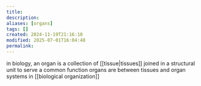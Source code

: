 ```yaml
---
title: 
description: 
aliases: [organs]
tags: []
created: 2024-11-19T21:16:10
modified: 2025-07-01T16:04:48
permalink:
---
```


in biology, an organ is a collection of [[tissue|tissues]] joined in a structural unit to serve a common function
organs are between tissues and organ systems in [[biological organization]]
 
